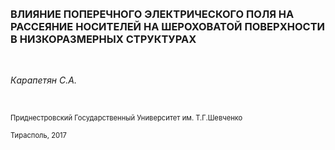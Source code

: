 <br>

<br>

### **ВЛИЯНИЕ ПОПЕРЕЧНОГО ЭЛЕКТРИЧЕСКОГО ПОЛЯ НА РАССЕЯНИЕ НОСИТЕЛЕЙ НА ШЕРОХОВАТОЙ ПОВЕРХНОСТИ В НИЗКОРАЗМЕРНЫХ СТРУКТУРАХ**

<br>

*Карапетян С.А.*

<br>

<span style="font-size:0.8em">Приднестровский Государственный Университет им. Т.Г.Шевченко</span>

<span style="font-size:0.8em">Тирасполь, 2017</span>
<!-- Для нумерации TeX формул нужно использловать \tag{хх} -->
